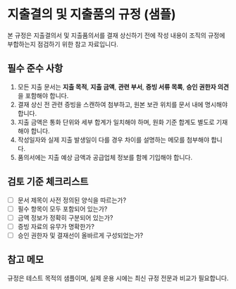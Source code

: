 # 지출결의 및 지출품의 규정 (샘플)

본 규정은 지출결의서 및 지출품의서를 결재 상신하기 전에 작성 내용이 조직의 규정에 부합하는지 점검하기 위한 참고 자료입니다.

## 필수 준수 사항
1. 모든 지출 문서는 **지출 목적**, **지출 금액**, **관련 부서**, **증빙 서류 목록**, **승인 권한자 의견**을 포함해야 합니다.
2. 결재 상신 전 관련 증빙을 스캔하여 첨부하고, 원본 보관 위치를 문서 내에 명시해야 합니다.
3. 지출 금액은 통화 단위와 세부 합계가 일치해야 하며, 원화 기준 합계도 별도로 기재해야 합니다.
4. 작성일자와 실제 지출 발생일이 다를 경우 차이를 설명하는 메모를 첨부해야 합니다.
5. 품의서에는 지출 예상 금액과 공급업체 정보를 함께 기입해야 합니다.

## 검토 기준 체크리스트
- [ ] 문서 제목이 사전 정의된 양식을 따르는가?
- [ ] 필수 항목이 모두 포함되어 있는가?
- [ ] 금액 정보가 정확히 구분되어 있는가?
- [ ] 증빙 자료의 유무가 명확한가?
- [ ] 승인 권한자 및 결재선이 올바르게 구성되었는가?

## 참고 메모
규정은 테스트 목적의 샘플이며, 실제 운용 시에는 최신 규정 전문과 비교가 필요합니다.
